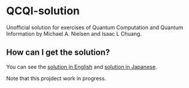 # QCQI-solution

Unofficial solution for exercises of Quantum Computation and Quantum Information by Michael A. Nielsen and Isaac L Chuang.

## How can I get the solution?
You can see the [solution in English](en/main.pdf) and [solution in Japanese](jp/main.pdf).

Note that this projdect work in progress.

